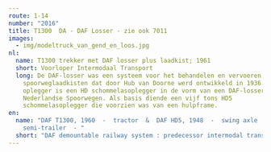 ```yaml
---
route: 1-14
number: "2016"
title: T1300  DA - DAF Losser - zie ook 7011
images:
  - img/modeltruck_van_gend_en_loos.jpg
nl:
  name: T1300 trekker met DAF losser plus laadkist; 1961
  short: Voorloper Intermodaal Transport
  long: De DAF-losser was een systeem voor het behandelen en vervoeren van
    spoorweglaadkisten dat door Hub van Doorne werd ontwikkeld in 1936.Deze
    oplegger is een HD schommelasoplegger in de vorm van een DAF-losser voor de
    Nederlandse Spoorwegen. Als basis diende een vijf tons HD5
    schommelasoplegger die voorzien was van een hulpframe.
en:
  name: "DAF T1300, 1960  -  tractor  &  DAF HD5, 1948  -  swing axle
    semi-trailer  - "
  short: "DAF demountable railway system : predecessor intermodal transport"
---
```

